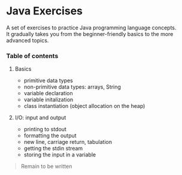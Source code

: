# Java Exercises

A set of exercises to practice Java programming language concepts.  
It gradually takes you from the beginner-friendly basics to the more advanced topics.

### Table of contents

1.  Basics

    - primitive data types
    - non-primitive data types: arrays, String
    - variable declaration
    - variable initalization
    - class instantiation
      (object allocation on the heap)

2.  I/O: input and output
    - printing to stdout
    - formatting the output
    - new line, carriage return, tabulation
    - getting the stdin stream
    - storing the input in a variable

> Remain to be written
